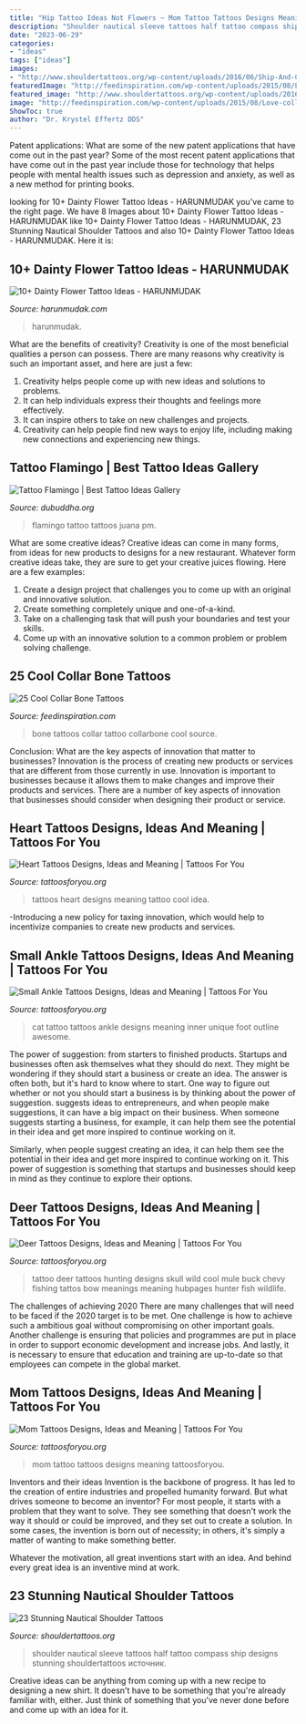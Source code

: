 ```yaml
---
title: "Hip Tattoo Ideas Not Flowers ~ Mom Tattoo Tattoos Designs Meaning Tattoosforyou"
description: "Shoulder nautical sleeve tattoos half tattoo compass ship designs stunning shouldertattoos источник"
date: "2023-06-29"
categories:
- "ideas"
tags: ["ideas"]
images:
- "http://www.shouldertattoos.org/wp-content/uploads/2016/06/Ship-And-Compass-Shoulder-Tattoo-st4163.jpg"
featuredImage: "http://feedinspiration.com/wp-content/uploads/2015/08/Love-collarbone-tattoo.jpg"
featured_image: "http://www.shouldertattoos.org/wp-content/uploads/2016/06/Ship-And-Compass-Shoulder-Tattoo-st4163.jpg"
image: "http://feedinspiration.com/wp-content/uploads/2015/08/Love-collarbone-tattoo.jpg"
ShowToc: true
author: "Dr. Krystel Effertz DDS"
---
```



Patent applications: What are some of the new patent applications that have come out in the past year?
Some of the most recent patent applications that have come out in the past year include those for technology that helps people with mental health issues such as depression and anxiety, as well as a new method for printing books.

	

		
looking for 10+ Dainty Flower Tattoo Ideas - HARUNMUDAK you've came to the right page. We have 8 Images about 10+ Dainty Flower Tattoo Ideas - HARUNMUDAK like 10+ Dainty Flower Tattoo Ideas - HARUNMUDAK, 23 Stunning Nautical Shoulder Tattoos and also 10+ Dainty Flower Tattoo Ideas - HARUNMUDAK. Here it is:
		
    
## 10+ Dainty Flower Tattoo Ideas - HARUNMUDAK

<img loading=lazy src="https://harunmudak.com/wp-content/uploads/2020/07/dainty-flower-tattos-4-640x1024.jpg" onerror="this.onerror=null;this.src='https://tse3.mm.bing.net/th?id=OIP.rEhaYxDKrzmLfI-gDoelLAHaL2&amp;pid=15.1';" alt="10+ Dainty Flower Tattoo Ideas - HARUNMUDAK">

_Source: harunmudak.com_

>harunmudak. 

	

What are the benefits of creativity?
Creativity is one of the most beneficial qualities a person can possess. There are many reasons why creativity is such an important asset, and here are just a few: 
1. Creativity helps people come up with new ideas and solutions to problems. 
2. It can help individuals express their thoughts and feelings more effectively.
3. It can inspire others to take on new challenges and projects.
4. Creativity can help people find new ways to enjoy life, including making new connections and experiencing new things.

    
## Tattoo Flamingo | Best Tattoo Ideas Gallery

<img loading=lazy src="http://www.dubuddha.org/wp-content/uploads/2017/08/Tattoo-Flamingo-by-Juana-PM-728x728.jpg" onerror="this.onerror=null;this.src='https://tse3.mm.bing.net/th?id=OIP.zYVvabSBWIALLjoU2Hn9bgHaHa&amp;pid=15.1';" alt="Tattoo Flamingo | Best Tattoo Ideas Gallery">

_Source: dubuddha.org_

>flamingo tattoo tattoos juana pm. 

	

What are some creative ideas?
Creative ideas can come in many forms, from ideas for new products to designs for a new restaurant. Whatever form creative ideas take, they are sure to get your creative juices flowing. Here are a few examples: 
1. Create a design project that challenges you to come up with an original and innovative solution.
2. Create something completely unique and one-of-a-kind.
3. Take on a challenging task that will push your boundaries and test your skills.
4. Come up with an innovative solution to a common problem or problem solving challenge.

    
## 25 Cool Collar Bone Tattoos

<img loading=lazy src="http://feedinspiration.com/wp-content/uploads/2015/08/Love-collarbone-tattoo.jpg" onerror="this.onerror=null;this.src='https://tse2.mm.bing.net/th?id=OIP.wiab3OKFgnZLCDaFhHO99QHaJ3&amp;pid=15.1';" alt="25 Cool Collar Bone Tattoos">

_Source: feedinspiration.com_

>bone tattoos collar tattoo collarbone cool source. 

	

Conclusion: What are the key aspects of innovation that matter to businesses?
Innovation is the process of creating new products or services that are different from those currently in use. Innovation is important to businesses because it allows them to make changes and improve their products and services. There are a number of key aspects of innovation that businesses should consider when designing their product or service.

    
## Heart Tattoos Designs, Ideas And Meaning | Tattoos For You

<img loading=lazy src="http://www.tattoosforyou.org/wp-content/uploads/2013/09/Heart-Tattoos-For-Women-767x1024.jpg" onerror="this.onerror=null;this.src='https://tse3.mm.bing.net/th?id=OIP.uRJ6YawP7MkJvUxzFvBRCgHaJ4&amp;pid=15.1';" alt="Heart Tattoos Designs, Ideas and Meaning | Tattoos For You">

_Source: tattoosforyou.org_

>tattoos heart designs meaning tattoo cool idea. 

	

-Introducing a new policy for taxing innovation, which would help to incentivize companies to create new products and services.

    
## Small Ankle Tattoos Designs, Ideas And Meaning | Tattoos For You

<img loading=lazy src="https://www.tattoosforyou.org/wp-content/uploads/2016/02/Small-Inner-Ankle-Tattoos.jpg" onerror="this.onerror=null;this.src='https://tse1.mm.bing.net/th?id=OIP.BEaHCmRd8WEK556mdSsQvAHaJ4&amp;pid=15.1';" alt="Small Ankle Tattoos Designs, Ideas and Meaning | Tattoos For You">

_Source: tattoosforyou.org_

>cat tattoo tattoos ankle designs meaning inner unique foot outline awesome. 

	

The power of suggestion: from starters to finished products.
Startups and businesses often ask themselves what they should do next. They might be wondering if they should start a business or create an idea. The answer is often both, but it's hard to know where to start. One way to figure out whether or not you should start a business is by thinking about the power of suggestion. 
 suggests ideas to entrepreneurs, and when people make suggestions, it can have a big impact on their business. When someone suggests starting a business, for example, it can help them see the potential in their idea and get more inspired to continue working on it. 

Similarly, when people suggest creating an idea, it can help them see the potential in their idea and get more inspired to continue working on it. This power of suggestion is something that startups and businesses should keep in mind as they continue to explore their options.

    
## Deer Tattoos Designs, Ideas And Meaning | Tattoos For You

<img loading=lazy src="http://www.tattoosforyou.org/wp-content/uploads/2013/11/Deer-Tattoo-Designs.jpg" onerror="this.onerror=null;this.src='https://tse1.mm.bing.net/th?id=OIP.G0ww0DAQ7sWi3ZZFdiPBGQHaFj&amp;pid=15.1';" alt="Deer Tattoos Designs, Ideas and Meaning | Tattoos For You">

_Source: tattoosforyou.org_

>tattoo deer tattoos hunting designs skull wild cool mule buck chevy fishing tattos bow meanings meaning hubpages hunter fish wildlife. 

	

The challenges of achieving 2020
There are many challenges that will need to be faced if the 2020 target is to be met. One challenge is how to achieve such a ambitious goal without compromising on other important goals. Another challenge is ensuring that policies and programmes are put in place in order to support economic development and increase jobs. And lastly, it is necessary to ensure that education and training are up-to-date so that employees can compete in the global market.

    
## Mom Tattoos Designs, Ideas And Meaning | Tattoos For You

<img loading=lazy src="http://www.tattoosforyou.org/wp-content/uploads/2013/10/Tattoo-Mom-604x1024.jpg" onerror="this.onerror=null;this.src='https://tse4.mm.bing.net/th?id=OIP.X-01ICbOJTeCsrXa2BzL2AHaMj&amp;pid=15.1';" alt="Mom Tattoos Designs, Ideas and Meaning | Tattoos For You">

_Source: tattoosforyou.org_

>mom tattoo tattoos designs meaning tattoosforyou. 

	

Inventors and their ideas
Invention is the backbone of progress. It has led to the creation of entire industries and propelled humanity forward. But what drives someone to become an inventor?
For most people, it starts with a problem that they want to solve. They see something that doesn't work the way it should or could be improved, and they set out to create a solution. In some cases, the invention is born out of necessity; in others, it's simply a matter of wanting to make something better.

Whatever the motivation, all great inventions start with an idea. And behind every great idea is an inventive mind at work.

    
## 23 Stunning Nautical Shoulder Tattoos

<img loading=lazy src="http://www.shouldertattoos.org/wp-content/uploads/2016/06/Ship-And-Compass-Shoulder-Tattoo-st4163.jpg" onerror="this.onerror=null;this.src='https://tse4.mm.bing.net/th?id=OIP.PCQXHC-azqnbBsozgkC3DQHaJ4&amp;pid=15.1';" alt="23 Stunning Nautical Shoulder Tattoos">

_Source: shouldertattoos.org_

>shoulder nautical sleeve tattoos half tattoo compass ship designs stunning shouldertattoos источник. 

	

Creative ideas can be anything from coming up with a new recipe to designing a new shirt. It doesn't have to be something that you're already familiar with, either. Just think of something that you've never done before and come up with an idea for it.

